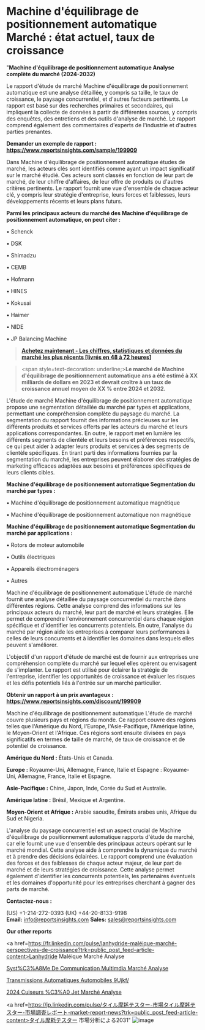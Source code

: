# Machine d'équilibrage de positionnement automatique Marché : état actuel, taux de croissance

"<strong>Machine d'équilibrage de positionnement automatique Analyse complète du marché (2024-2032)</strong>

Le rapport d'étude de marché Machine d'équilibrage de positionnement automatique est une analyse détaillée, y compris sa taille, le taux de croissance, le paysage concurrentiel, et d'autres facteurs pertinents. Le rapport est basé sur des recherches primaires et secondaires, qui impliquent la collecte de données à partir de différentes sources, y compris des enquêtes, des entretiens et des outils d'analyse de marché. Le rapport comprend également des commentaires d'experts de l'industrie et d'autres parties prenantes.

<strong>Demander un exemple de rapport : </strong><strong><a href=https://www.reportsinsights.com/sample/199909>https://www.reportsinsights.com/sample/199909</a></strong>

Dans Machine d'équilibrage de positionnement automatique études de marché, les acteurs clés sont identifiés comme ayant un impact significatif sur le marché étudié. Ces acteurs sont classés en fonction de leur part de marché, de leur chiffre d'affaires, de leur offre de produits ou d'autres critères pertinents. Le rapport fournit une vue d'ensemble de chaque acteur clé, y compris leur stratégie d'entreprise, leurs forces et faiblesses, leurs développements récents et leurs plans futurs.

<strong>Parmi les principaux acteurs du marché des Machine d'équilibrage de positionnement automatique, on peut citer :</strong>

• Schenck

• DSK

• Shimadzu

• CEMB

• Hofmann

• HINES

• Kokusai

• Haimer

• NIDE

• JP Balancing Machine

<blockquote><a href=https://reportsinsights.com/buynow/199909><span style=text-decoration: underline;><strong>Achetez maintenant - Les chiffres, statistiques et données du marché les plus récents [livrés en 48 à 72 heures]</strong></span></a></blockquote>
<blockquote>
<div class=group w-full text-gray-800 dark:text-gray-100 border-b border-black/10 dark:border-gray-900/50 bg-gray-50 dark:bg-[#444654]>
<div class=flex p-4 gap-4 text-base md:gap-6 md:max-w-2xl lg:max-w-xl xl:max-w-3xl md:py-6 lg:px-0 m-auto>
<div class=relative flex flex-col w-[calc(100%-50px)] gap-1 md:gap-3 lg:w-[calc(100%-115px)]>
<div class=flex flex-grow flex-col gap-3>
<div class=min-h-[20px] flex flex-col items-start gap-4 whitespace-pre-wrap break-words>
<div class=result-streaming markdown prose w-full break-words dark:prose-invert light>

<span style=text-decoration: underline;><strong>Le marché de Machine d'équilibrage de positionnement automatique ans a été estimé à XX milliards de dollars en 2023 et devrait croître à un taux de croissance annuel moyen de XX % entre 2024 et 2032.</strong></span>

</div>
</div>
</div>
</div>
</div>
</div></blockquote>
L'étude de marché Machine d'équilibrage de positionnement automatique propose une segmentation détaillée du marché par types et applications, permettant une compréhension complète du paysage du marché. La segmentation du rapport fournit des informations précieuses sur les différents produits et services offerts par les acteurs du marché et leurs applications correspondantes. En outre, le rapport met en lumière les différents segments de clientèle et leurs besoins et préférences respectifs, ce qui peut aider à adapter leurs produits et services à des segments de clientèle spécifiques. En tirant parti des informations fournies par la segmentation du marché, les entreprises peuvent élaborer des stratégies de marketing efficaces adaptées aux besoins et préférences spécifiques de leurs clients cibles.

<strong>Machine d'équilibrage de positionnement automatique Segmentation du marché par types :</strong>

• Machine d'équilibrage de positionnement automatique magnétique

• Machine d'équilibrage de positionnement automatique non magnétique

<strong>Machine d'équilibrage de positionnement automatique Segmentation du marché par applications :</strong>

• Rotors de moteur automobile

• Outils électriques

• Appareils électroménagers

• Autres

Machine d'équilibrage de positionnement automatique L'étude de marché fournit une analyse détaillée du paysage concurrentiel du marché dans différentes régions. Cette analyse comprend des informations sur les principaux acteurs du marché, leur part de marché et leurs stratégies. Elle permet de comprendre l'environnement concurrentiel dans chaque région spécifique et d'identifier les concurrents potentiels. En outre, l'analyse du marché par région aide les entreprises à comparer leurs performances à celles de leurs concurrents et à identifier les domaines dans lesquels elles peuvent s'améliorer.

L'objectif d'un rapport d'étude de marché est de fournir aux entreprises une compréhension complète du marché sur lequel elles opèrent ou envisagent de s'implanter. Le rapport est utilisé pour éclairer la stratégie de l'entreprise, identifier les opportunités de croissance et évaluer les risques et les défis potentiels liés à l'entrée sur un marché particulier.

<strong>Obtenir un rapport à un prix avantageux : <a href=https://www.reportsinsights.com/discount/199909>https://www.reportsinsights.com/discount/199909</a></strong>

Machine d'équilibrage de positionnement automatique L'étude de marché couvre plusieurs pays et régions du monde. Ce rapport couvre des régions telles que l'Amérique du Nord, l'Europe, l'Asie-Pacifique, l'Amérique latine, le Moyen-Orient et l'Afrique. Ces régions sont ensuite divisées en pays significatifs en termes de taille de marché, de taux de croissance et de potentiel de croissance.

<strong>Amérique du Nord :</strong> États-Unis et Canada.

<strong>Europe :</strong> Royaume-Uni, Allemagne, France, Italie et Espagne : Royaume-Uni, Allemagne, France, Italie et Espagne.

<strong>Asie-Pacifique :</strong> Chine, Japon, Inde, Corée du Sud et Australie.

<strong>Amérique latine :</strong> Brésil, Mexique et Argentine.

<strong>Moyen-Orient et Afrique :</strong> Arabie saoudite, Émirats arabes unis, Afrique du Sud et Nigeria.

L'analyse du paysage concurrentiel est un aspect crucial de Machine d'équilibrage de positionnement automatique rapports d'étude de marché, car elle fournit une vue d'ensemble des principaux acteurs opérant sur le marché mondial. Cette analyse aide à comprendre la dynamique du marché et à prendre des décisions éclairées. Le rapport comprend une évaluation des forces et des faiblesses de chaque acteur majeur, de leur part de marché et de leurs stratégies de croissance. Cette analyse permet également d'identifier les concurrents potentiels, les partenaires éventuels et les domaines d'opportunité pour les entreprises cherchant à gagner des parts de marché.

<strong>Contactez-nous :</strong>

(US) +1-214-272-0393
(UK) +44-20-8133-9198
<strong>Email:</strong> <a>info@reportsinsights.com</a>
<strong>Sales:</strong> <a>sales@reportsinsights.com</a>

<strong>Our other reports</strong>

<a href=https://fr.linkedin.com/pulse/lanhydride-maléique-marché-perspectives-de-croissance?trk=public_post_feed-article-content>Lanhydride Maléique Marché Analyse</a>

<a href=https://www.linkedin.com/pulse/syst%C3%A8me-de-communication-multim%C3%A9dia-march%C3%A9paysage-xcw2f/>Syst%C3%A8Me De Communication Multimdia Marché Analyse</a>

<a href=https://www.linkedin.com/pulse/transmissions-automatiques-automobiles-9ujkf/>Transmissions Automatiques Automobiles 9Ujkf/</a>

<a href=https://www.linkedin.com/pulse/2024-cuiseurs-%C3%A0-jet-march%C3%A9-segmentation-tendances-2gszc/>2024 Cuiseurs %C3%A0 Jet Marché Analyse</a>

<a href=https://jp.linkedin.com/pulse/タイル摩耗テスター-市場タイル摩耗テスター-市場調査レポート-market-report-news?trk=public_post_feed-article-content>タイル摩耗テスター 市場分析による2031</a>"
![image](https://github.com/daminid12/RImarketTech/assets/158430485/6f7f9526-948b-4959-a3e9-eecdb99abbfc)
